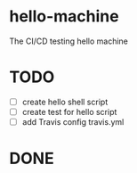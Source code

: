 # hello-machine
The CI/CD testing hello machine

# TODO

- [ ] create hello shell script
- [ ] create test for hello script
- [ ] add Travis config travis.yml

# DONE

